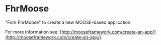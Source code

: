 FhrMoose
=====

"Fork FhrMoose" to create a new MOOSE-based application.

For more information see: [http://mooseframework.com/create-an-app/](http://mooseframework.com/create-an-app/)
